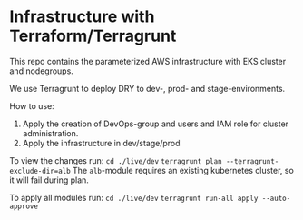 # Infrastructure with Terraform/Terragrunt

This repo contains the parameterized AWS infrastructure with EKS cluster and nodegroups.

We use Terragrunt to deploy DRY to dev-, prod- and stage-environments.

How to use:

1. Apply the creation of DevOps-group and users and IAM role for cluster administration.
2. Apply the infrastructure in dev/stage/prod

To view the changes run:
`cd ./live/dev`
`terragrunt plan --terragrunt-exclude-dir=alb`
The `alb`-module requires an existing kubernetes cluster, so it will fail during plan.

To apply all modules run:
`cd ./live/dev`
`terragrunt run-all apply --auto-approve`

